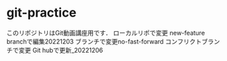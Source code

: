 # git-practice
このリポジトリはGit動画講座用です．
ローカルリポで変更
new-feature branchで編集20221203
ブランチで変更no-fast-forward
コンフリクトブランチで変更
Git hubで更新_20221206
